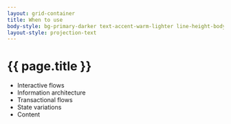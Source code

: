 ```yaml
---
layout: grid-container
title: When to use
body-style: bg-primary-darker text-accent-warm-lighter line-height-body-4 padding-bottom-9 font-body-lg slide
layout-style: projection-text
---
```


# {{ page.title }}

- Interactive flows
- Information architecture
- Transactional flows
- State variations
- Content